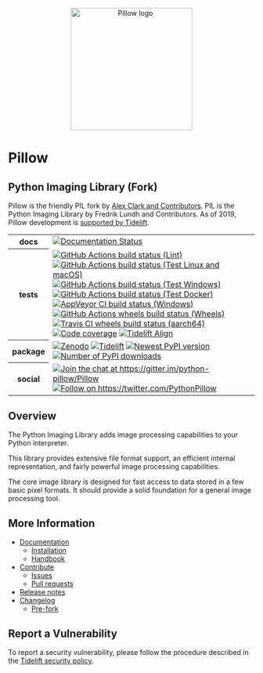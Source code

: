 <p align="center">
    <img width="248" height="250" src="https://raw.githubusercontent.com/python-pillow/pillow-logo/main/pillow-logo-248x250.png" alt="Pillow logo">
</p>

# Pillow

## Python Imaging Library (Fork)

Pillow is the friendly PIL fork by [Alex Clark and
Contributors](https://github.com/python-pillow/Pillow/graphs/contributors).
PIL is the Python Imaging Library by Fredrik Lundh and Contributors.
As of 2019, Pillow development is
[supported by Tidelift](https://tidelift.com/subscription/pkg/pypi-pillow?utm_source=pypi-pillow&utm_medium=readme&utm_campaign=enterprise).

<table>
    <tr>
        <th>docs</th>
        <td>
            <a href="https://pillow.readthedocs.io/?badge=latest"><img
                alt="Documentation Status"
                src="https://readthedocs.org/projects/pillow/badge/?version=latest"></a>
        </td>
    </tr>
    <tr>
        <th>tests</th>
        <td>
            <a href="https://github.com/python-pillow/Pillow/actions/workflows/lint.yml"><img
                alt="GitHub Actions build status (Lint)"
                src="https://github.com/python-pillow/Pillow/workflows/Lint/badge.svg"></a>
            <a href="https://github.com/python-pillow/Pillow/actions/workflows/test.yml"><img
                alt="GitHub Actions build status (Test Linux and macOS)"
                src="https://github.com/python-pillow/Pillow/workflows/Test/badge.svg"></a>
            <a href="https://github.com/python-pillow/Pillow/actions/workflows/test-windows.yml"><img
                alt="GitHub Actions build status (Test Windows)"
                src="https://github.com/python-pillow/Pillow/workflows/Test%20Windows/badge.svg"></a>
            <a href="https://github.com/python-pillow/Pillow/actions/workflows/test-docker.yml"><img
                alt="GitHub Actions build status (Test Docker)"
                src="https://github.com/python-pillow/Pillow/workflows/Test%20Docker/badge.svg"></a>
            <a href="https://ci.appveyor.com/project/python-pillow/Pillow"><img
                alt="AppVeyor CI build status (Windows)"
                src="https://img.shields.io/appveyor/build/python-pillow/Pillow/main.svg?label=Windows%20build"></a>
            <a href="https://github.com/python-pillow/pillow-wheels/actions"><img
                alt="GitHub Actions wheels build status (Wheels)"
                src="https://github.com/python-pillow/pillow-wheels/workflows/Wheels/badge.svg"></a>
            <a href="https://app.travis-ci.com/github/python-pillow/pillow-wheels"><img
                alt="Travis CI wheels build status (aarch64)"
                src="https://img.shields.io/travis/com/python-pillow/pillow-wheels/main.svg?label=aarch64%20wheels"></a>
            <a href="https://app.codecov.io/gh/python-pillow/Pillow"><img
                alt="Code coverage"
                src="https://codecov.io/gh/python-pillow/Pillow/branch/main/graph/badge.svg"></a>
            <a href="https://github.com/python-pillow/Pillow/actions/workflows/tidelift.yml"><img
                alt="Tidelift Align"
                src="https://github.com/python-pillow/Pillow/actions/workflows/tidelift.yml/badge.svg"></a>
        </td>
    </tr>
    <tr>
        <th>package</th>
        <td>
            <a href="https://zenodo.org/badge/latestdoi/17549/python-pillow/Pillow"><img
                alt="Zenodo"
                src="https://zenodo.org/badge/17549/python-pillow/Pillow.svg"></a>
            <a href="https://tidelift.com/subscription/pkg/pypi-pillow?utm_source=pypi-pillow&utm_medium=badge"><img
                alt="Tidelift"
                src="https://tidelift.com/badges/package/pypi/Pillow?style=flat"></a>
            <a href="https://pypi.org/project/Pillow/"><img
                alt="Newest PyPI version"
                src="https://img.shields.io/pypi/v/pillow.svg"></a>
            <a href="https://pypi.org/project/Pillow/"><img
                alt="Number of PyPI downloads"
                src="https://img.shields.io/pypi/dm/pillow.svg"></a>
        </td>
    </tr>
    <tr>
        <th>social</th>
        <td>
            <a href="https://gitter.im/python-pillow/Pillow?utm_source=badge&utm_medium=badge&utm_campaign=pr-badge&utm_content=badge"><img
                alt="Join the chat at https://gitter.im/python-pillow/Pillow"
                src="https://badges.gitter.im/python-pillow/Pillow.svg"></a>
            <a href="https://twitter.com/PythonPillow"><img
                alt="Follow on https://twitter.com/PythonPillow"
                src="https://img.shields.io/badge/tweet-on%20Twitter-00aced.svg"></a>
        </td>
    </tr>
</table>

## Overview

The Python Imaging Library adds image processing capabilities to your Python interpreter.

This library provides extensive file format support, an efficient internal representation, and fairly powerful image processing capabilities.

The core image library is designed for fast access to data stored in a few basic pixel formats. It should provide a solid foundation for a general image processing tool.

## More Information

- [Documentation](https://pillow.readthedocs.io/)
  - [Installation](https://pillow.readthedocs.io/en/latest/installation.html)
  - [Handbook](https://pillow.readthedocs.io/en/latest/handbook/index.html)
- [Contribute](https://github.com/python-pillow/Pillow/blob/main/.github/CONTRIBUTING.md)
  - [Issues](https://github.com/python-pillow/Pillow/issues)
  - [Pull requests](https://github.com/python-pillow/Pillow/pulls)
- [Release notes](https://pillow.readthedocs.io/en/stable/releasenotes/index.html)
- [Changelog](https://github.com/python-pillow/Pillow/blob/main/CHANGES.rst)
  - [Pre-fork](https://github.com/python-pillow/Pillow/blob/main/CHANGES.rst#pre-fork)

## Report a Vulnerability

To report a security vulnerability, please follow the procedure described in the [Tidelift security policy](https://tidelift.com/docs/security).
